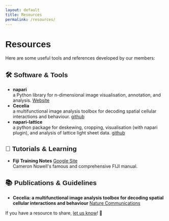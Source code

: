 ```yaml
---
layout: default
title: Resources
permalink: /resources/
---
```

<style>
@font-face {
  font-family: 'Oswald';
  src: url('/assets/fonts/oswald-regular.ttf');
}

h1, h2, h3, h4, h5, h6 {
  font-family: 'Oswald', sans-serif;
}
</style>
# Resources

Here are some useful tools and references developed by our members:

## 🛠 Software & Tools
- **napari** <BR>a Python library for n-dimensional image visualisation, annotation, and analysis. [Website](https://napari.org/stable/)  
- **Cecelia** <BR>a multifunctional image analysis toolbox for decoding spatial cellular interactions and behaviour. [github](https://github.com/schienstockd/cecelia)  
- **napari-lattice** <BR>a python package for deskewing, cropping, visualisation (with napari plugin), and analysis of lattice light sheet data. [github](https://github.com/BioimageAnalysisCoreWEHI/napari_lattice)

## 📖 Tutorials & Learning
- **Fiji Training Notes** [Google Site](https://sites.google.com/monash.edu/fiji-training-manual)<BR> Cameron Nowell's famous and comprehensive FIJI manual. 

## 📚 Publications & Guidelines
- **Cecelia: a multifunctional image analysis toolbox for decoding spatial cellular interactions and behaviour** [Nature Communications](https://www.nature.com/articles/s41467-025-57193-y) 



If you have a resource to share, [let us know](/contact/)! 🚀

